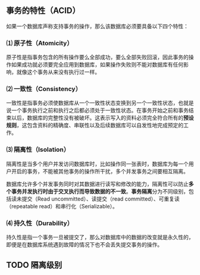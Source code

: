 ## 事务的特性（ACID）

如果一个数据库声称支持事务的操作，那么该数据库必须要具备以下四个特性：

### ⑴ 原子性（Atomicity）

原子性是指事务包含的所有操作要么全部成功，要么全部失败回滚，因此事务的操作如果成功就必须要完全应用到数据库，如果操作失败则不能对数据库有任何影响，就像这个事务从来没有执行过一样。

### ⑵ 一致性（Consistency）

一致性是指事务必须使数据库从一个一致性状态变换到另一个一致性状态，也就是说一个事务执行之前和执行之后都必须处于一致性状态。在事务开始之前和事务结束以后，数据库的完整性没有被破坏。这表示写入的资料必须完全符合所有的**预设规则**，这包含资料的精确度、串联性以及后续数据库可以自发性地完成预定的工作。

### ⑶ 隔离性（Isolation）

隔离性是当多个用户并发访问数据库时，比如操作同一张表时，数据库为每一个用户开启的事务，不能被其他事务的操作所干扰，多个并发事务之间要相互隔离。

数据库允许多个并发事务同时对其数据进行读写和修改的能力，隔离性可以防止**多个事务并发执行时由于交叉执行而导致数据的不一致**。**事务隔离**分为不同级别，包括读未提交（Read uncommitted）、读提交（read committed）、可重复读（repeatable read）和串行化（Serializable）。

### ⑷ 持久性（Durability）

持久性是指一个事务一旦被提交了，那么对数据库中的数据的改变就是永久性的，即便是在数据库系统遇到故障的情况下也不会丢失提交事务的操作。



## TODO 隔离级别

